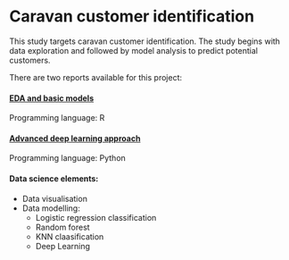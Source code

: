 # Caravan customer identification

This study targets caravan customer identification. The study begins with data exploration and followed by model analysis to predict potential customers.

There are two reports available for this project:

#### [EDA and basic models](https://nbviewer.jupyter.org/github/tommy539/Data-Science-Project/blob/master/Caravan%20customer%20identification/Caravan%20customer%20identification.ipynb)

Programming language: R


#### [Advanced deep learning approach](https://github.com/tommy539/Data-Science-Project/blob/master/Caravan%20customer%20identification/Caravan_Customer_Identification_Deep_Learning.ipynb)

Programming language: Python



#### Data science elements:
 * Data visualisation 
 * Data modelling: 
   * Logistic regression classification
   * Random forest
   * KNN claasification
   * Deep Learning

